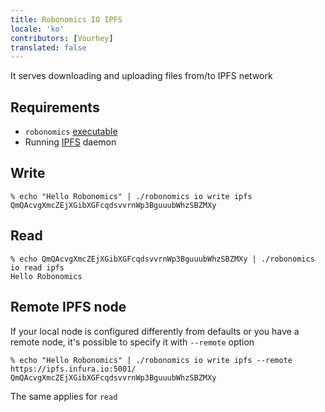 ```yaml
---
title: Robonomics IO IPFS
locale: 'ko' 
contributors: [Vourhey]
translated: false
---
```


It serves downloading and uploading files from/to IPFS network

## Requirements

* `robonomics` [executable](https://github.com/airalab/robonomics/releases)
* Running [IPFS](https://ipfs.io/#install) daemon 

## Write

```
% echo "Hello Robonomics" | ./robonomics io write ipfs
QmQAcvgXmcZEjXGibXGFcqdsvvrnWp3BguuubWhzSBZMXy
```

## Read

```
% echo QmQAcvgXmcZEjXGibXGFcqdsvvrnWp3BguuubWhzSBZMXy | ./robonomics io read ipfs
Hello Robonomics
```

## Remote IPFS node

If your local node is configured differently from defaults or you have a remote node, it's possible to specify it with `--remote` option

```
% echo "Hello Robonomics" | ./robonomics io write ipfs --remote https://ipfs.infura.io:5001/
QmQAcvgXmcZEjXGibXGFcqdsvvrnWp3BguuubWhzSBZMXy
```

The same applies for `read`

